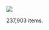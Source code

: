 ![](https://db-feed.s3.amazonaws.com/legacy/Screen_Shot_2017_11_17_at_4_24_07_PM-1510953924344.png)

237,903 items.
